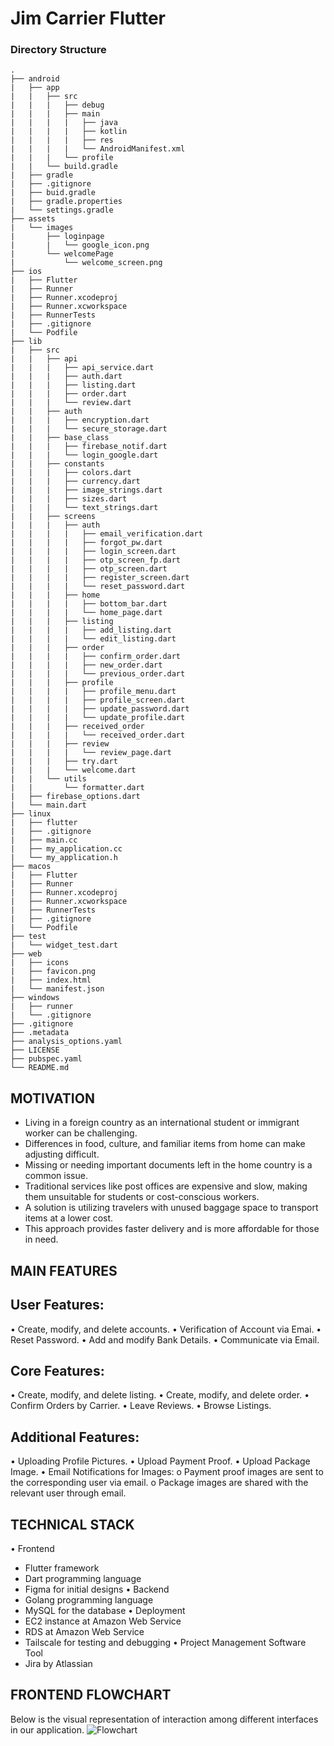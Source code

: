 # Jim Carrier Flutter

### Directory Structure
```
.
├── android
|   ├── app
|   |   ├── src
|   |   |   ├── debug
|   |   |   ├── main
|   |   |   |   ├── java
|   |   |   |   ├── kotlin
|   |   |   |   ├── res
|   |   |   |   └── AndroidManifest.xml
|   |   |   └── profile
|   |   └── build.gradle
|   ├── gradle
|   ├── .gitignore
|   ├── buid.gradle
|   ├── gradle.properties
|   └── settings.gradle
├── assets
|   └── images
|       ├── loginpage
|       |   └── google_icon.png
|       └── welcomePage
|           └── welcome_screen.png
├── ios
|   ├── Flutter
|   ├── Runner
|   ├── Runner.xcodeproj
|   ├── Runner.xcworkspace
|   ├── RunnerTests
|   ├── .gitignore
|   └── Podfile
├── lib
|   ├── src
|   |   ├── api
|   |   |   ├── api_service.dart
|   |   |   ├── auth.dart
|   |   |   ├── listing.dart
|   |   |   ├── order.dart
|   |   |   └── review.dart
|   |   ├── auth
|   |   |   ├── encryption.dart
|   |   |   └── secure_storage.dart
|   |   ├── base_class
|   |   |   ├── firebase_notif.dart
|   |   |   └── login_google.dart
|   |   ├── constants
|   |   |   ├── colors.dart
|   |   |   ├── currency.dart
|   |   |   ├── image_strings.dart
|   |   |   ├── sizes.dart
|   |   |   └── text_strings.dart
|   |   ├── screens
|   |   |   ├── auth
|   |   |   |   ├── email_verification.dart
|   |   |   |   ├── forgot_pw.dart
|   |   |   |   ├── login_screen.dart
|   |   |   |   ├── otp_screen_fp.dart
|   |   |   |   ├── otp_screen.dart
|   |   |   |   ├── register_screen.dart
|   |   |   |   └── reset_password.dart
|   |   |   ├── home
|   |   |   |   ├── bottom_bar.dart
|   |   |   |   └── home_page.dart
|   |   |   ├── listing
|   |   |   |   ├── add_listing.dart
|   |   |   |   └── edit_listing.dart
|   |   |   ├── order
|   |   |   |   ├── confirm_order.dart
|   |   |   |   ├── new_order.dart
|   |   |   |   └── previous_order.dart
|   |   |   ├── profile
|   |   |   |   ├── profile_menu.dart
|   |   |   |   ├── profile_screen.dart
|   |   |   |   ├── update_password.dart
|   |   |   |   └── update_profile.dart
|   |   |   ├── received_order
|   |   |   |   └── received_order.dart
|   |   |   ├── review
|   |   |   |   └── review_page.dart
|   |   |   ├── try.dart
|   |   |   └── welcome.dart
|   |   └── utils
|   |       └── formatter.dart
|   ├── firebase_options.dart
|   └── main.dart
├── linux
|   ├── flutter
|   ├── .gitignore
|   ├── main.cc
|   ├── my_application.cc
|   └── my_application.h
├── macos
|   ├── Flutter
|   ├── Runner
|   ├── Runner.xcodeproj
|   ├── Runner.xcworkspace
|   ├── RunnerTests
|   ├── .gitignore
|   └── Podfile
├── test
|   └── widget_test.dart
├── web
|   ├── icons
|   ├── favicon.png
|   ├── index.html
|   └── manifest.json
├── windows
|   ├── runner
|   └── .gitignore
├── .gitignore
├── .metadata
├── analysis_options.yaml
├── LICENSE
├── pubspec.yaml
└── README.md
```

## MOTIVATION
- Living in a foreign country as an international student or immigrant worker can be challenging.  
- Differences in food, culture, and familiar items from home can make adjusting difficult.  
- Missing or needing important documents left in the home country is a common issue.  
- Traditional services like post offices are expensive and slow, making them unsuitable for students or cost-conscious workers.  
- A solution is utilizing travelers with unused baggage space to transport items at a lower cost.  
- This approach provides faster delivery and is more affordable for those in need.

## MAIN FEATURES
## User Features:
•	Create, modify, and delete accounts.
•	Verification of Account via Emai.
•	Reset Password.
•	Add and modify Bank Details.
•	Communicate via Email.
## Core Features:
•	Create, modify, and delete listing.
•	Create, modify, and delete order.
•	Confirm Orders by Carrier.
•	Leave Reviews.
•	Browse Listings.
## Additional Features:
•	Uploading Profile Pictures.
•	Upload Payment Proof.
•	Upload Package Image.
•	Email Notifications for Images: 
  o	Payment proof images are sent to the corresponding user via email.
  o	Package images are shared with the relevant user through email.

## TECHNICAL STACK
•	Frontend
-	Flutter framework
-	Dart programming language
-	Figma for initial designs
•	Backend
-	Golang programming language
-	MySQL for the database
•	Deployment
-	EC2 instance at Amazon Web Service
-	RDS at Amazon Web Service
-	Tailscale for testing and debugging
•	Project Management Software Tool
-	Jira by Atlassian

## FRONTEND FLOWCHART
Below is the visual representation of interaction among different interfaces in our application.
![Flowchart](https://github.com/user-attachments/assets/ea401fcc-8446-45fa-915a-6a383aa20932)






